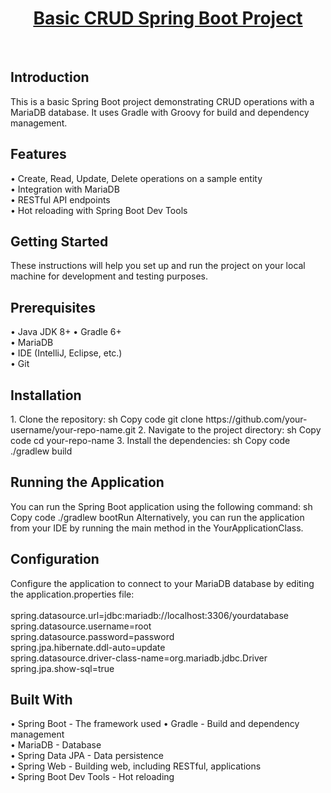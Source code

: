 <html>
<h1 align=center><u>Basic CRUD Spring Boot Project</u></h1>
  <br>
<h2>Introduction</h2>
This is a basic Spring Boot project demonstrating CRUD operations with a MariaDB database. It uses Gradle with Groovy for build and dependency management.
<h2>Features</h2>
•	Create, Read, Update, Delete operations on a sample entity <br>
•	Integration with MariaDB <br>
•	RESTful API endpoints <br>
•	Hot reloading with Spring Boot Dev Tools
  
<h2>Getting Started</h2>
These instructions will help you set up and run the project on your local machine for development and testing purposes.
<h2>Prerequisites</h2>
•	Java JDK 8+
•	Gradle 6+ <br>
•	MariaDB <br>
•	IDE (IntelliJ, Eclipse, etc.) <br>
•	Git <br>

<h2>Installation</h2>
1.	Clone the repository:
sh
Copy code
git clone https://github.com/your-username/your-repo-name.git
2.	Navigate to the project directory:
sh
Copy code
cd your-repo-name
3.	Install the dependencies:
sh
Copy code
./gradlew build

<h2>Running the Application</h2>
You can run the Spring Boot application using the following command:
sh
Copy code
./gradlew bootRun
Alternatively, you can run the application from your IDE by running the main method in the YourApplicationClass.

<h2>Configuration</h2>
Configure the application to connect to your MariaDB database by editing the application.properties file:
<br><br>
spring.datasource.url=jdbc:mariadb://localhost:3306/yourdatabase <br>
spring.datasource.username=root <br>
spring.datasource.password=password <br>
spring.jpa.hibernate.ddl-auto=update <br>
spring.datasource.driver-class-name=org.mariadb.jdbc.Driver <br>
spring.jpa.show-sql=true <br>

<h2>Built With</h2>
•	Spring Boot - The framework used
•	Gradle - Build and dependency management  <br>
•	MariaDB - Database <br>
•	Spring Data JPA - Data persistence <br>
•	Spring Web - Building web, including RESTful, applications <br>
•	Spring Boot Dev Tools - Hot reloading <br>


</html>
